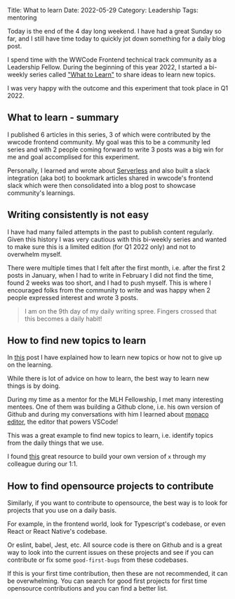 Title: What to learn
Date: 2022-05-29
Category: Leadership
Tags: mentoring

Today is the end of the 4 day long weekend. I have had a great Sunday so far, and I still have time today to quickly jot down something for a daily blog post.

I spend time with the WWCode Frontend technical track community as a Leadership Fellow. During the beginning of this year 2022, I started a bi-weekly series called ["What to Learn"](https://frontendstudygroup.github.io/blog/tags/what-to-learn) to share ideas to learn new topics.

I was very happy with the outcome and this experiment that took place in Q1 2022.

## What to learn - summary

I published 6 articles in this series, 3 of which were contributed by the wwcode frontend community. My goal was this to be a community led series and with 2 people coming forward to write 3 posts was a big win for me and goal accomplised for this experiment.

Personally, I learned and wrote about [Serverless](./tag/serverless) and also built a slack integration (aka bot) to bookmark articles shared in wwcode's frontend slack which were then consolidated into a blog post to showcase community's learnings.

## Writing consistently is not easy

I have had many failed attempts in the past to publish content regularly. Given this history I was very cautious with this bi-weekly series and wanted to make sure this is a limited edition (for Q1 2022 only) and not to overwhelm myself.

There were multiple times that I felt after the first month, i.e. after the first 2 posts in January, when I had to write in February I did not find the time, found 2 weeks was too short, and I had to push myself. This is where I encouraged folks from the community to write and was happy when 2 people expressed interest and wrote 3 posts.

> I am on the 9th day of my daily writing spree. Fingers crossed that this becomes a daily habit!

## How to find new topics to learn

In [this](https://princiya.com/blog/how-to-learn/) post I have explained how to learn new topics or how not to give up on the learning.

While there is lot of advice on how to learn, the best way to learn new things is by doing.

During my time as a mentor for the MLH Fellowship, I met many interesting mentees. One of them was building a Github clone, i.e. his own version of Github and during my conversations with him I learned about [monaco editor](https://github.com/microsoft/monaco-editor), the editor that powers VSCode!

This was a great example to find new topics to learn, i.e. identify topics from the daily things that we use.

I found [this](https://github.com/codecrafters-io/build-your-own-x) great resource to build your own version of `x` through my colleague during our 1:1.

## How to find opensource projects to contribute

Similarly, if you want to contribute to opensource, the best way is to look for projects that you use on a daily basis.

For example, in the frontend world, look for Typescript's codebase, or even React or React Native's codebase. 

Or eslint, babel, Jest, etc. All source code is there on Github and is a great way to look into the current issues on these projects and see if you can contribute or fix some `good-first-bugs` from these codebases.

If this is your first time contribution, then these are not recommended, it can be overwhelming. You can search for good first projects for first time opensource contributions and you can find a better list.









